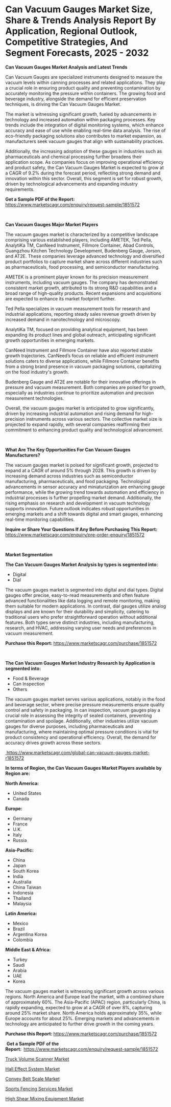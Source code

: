 <p><h1>Can Vacuum Gauges Market Size, Share & Trends Analysis Report By Application, Regional Outlook, Competitive Strategies, And Segment Forecasts, 2025 - 2032</h1></p><p><strong>Can Vacuum Gauges Market Analysis and Latest Trends</strong></p>
<p><p>Can Vacuum Gauges are specialized instruments designed to measure the vacuum levels within canning processes and related applications. They play a crucial role in ensuring product quality and preventing contamination by accurately monitoring the pressure within containers. The growing food and beverage industry, alongside the demand for efficient preservation techniques, is driving the Can Vacuum Gauges Market.</p><p>The market is witnessing significant growth, fueled by advancements in technology and increased automation within packaging processes. Key trends include the integration of digital monitoring systems, which enhance accuracy and ease of use while enabling real-time data analysis. The rise of eco-friendly packaging solutions also contributes to market expansion, as manufacturers seek vacuum gauges that align with sustainability practices.</p><p>Additionally, the increasing adoption of these gauges in industries such as pharmaceuticals and chemical processing further broadens their application scope. As companies focus on improving operational efficiency and product safety, the Can Vacuum Gauges Market is expected to grow at a CAGR of 9.2% during the forecast period, reflecting strong demand and innovation within this sector. Overall, this segment is set for robust growth, driven by technological advancements and expanding industry requirements.</p></p>
<p><strong>Get a Sample PDF of the Report:&nbsp;</strong> <a href="https://www.marketscagr.com/enquiry/request-sample/1851572?utm_campaign=2014&utm_medium=2&utm_source=Github&utm_content=ia&utm_term=07012025&utm_id=can-vacuum-gauges">https://www.marketscagr.com/enquiry/request-sample/1851572</a></p>
<p>&nbsp;</p>
<p><strong>Can Vacuum Gauges Major Market Players</strong></p>
<p><p>The vacuum gauges market is characterized by a competitive landscape comprising various established players, including AMETEK, Ted Pella, AnalytiKa TM, CanNeed Instrument, Fillmore Container, Abad Controls, Guangzhou Kitchen Technology Development, Budenberg Gauge, Jorson, and AT2E. These companies leverage advanced technology and diversified product portfolios to capture market share across different industries such as pharmaceuticals, food processing, and semiconductor manufacturing.</p><p>AMETEK is a prominent player known for its precision measurement instruments, including vacuum gauges. The company has demonstrated consistent market growth, attributed to its strong R&D capabilities and a broad range of high-quality products. Recent expansions and acquisitions are expected to enhance its market footprint further.</p><p>Ted Pella specializes in vacuum measurement tools for research and industrial applications, reporting steady sales revenue growth driven by increased demand in nanotechnology and microscopy.</p><p>AnalytiKa TM, focused on providing analytical equipment, has been expanding its product lines and global outreach, anticipating significant growth opportunities in emerging markets.</p><p>CanNeed Instrument and Fillmore Container have also reported stable growth trajectories. CanNeed’s focus on reliable and efficient instrument solutions caters to diverse applications, while Fillmore Container benefits from a strong brand presence in vacuum packaging solutions, capitalizing on the food industry's growth.</p><p>Budenberg Gauge and AT2E are notable for their innovative offerings in pressure and vacuum measurement. Both companies are poised for growth, especially as industries continue to prioritize automation and precision measurement technologies.</p><p>Overall, the vacuum gauges market is anticipated to grow significantly, driven by increasing industrial automation and rising demand for high-precision instruments across various sectors. The collective market size is projected to expand rapidly, with several companies reaffirming their commitment to enhancing product quality and technological advancement.</p></p>
<p>&nbsp;</p>
<p><strong>What Are The Key Opportunities For Can Vacuum Gauges Manufacturers?</strong></p>
<p><p>The vacuum gauges market is poised for significant growth, projected to expand at a CAGR of around 5% through 2028. This growth is driven by increasing demand across industries such as semiconductor manufacturing, pharmaceuticals, and food packaging. Technological advancements in sensor accuracy and miniaturization are enhancing gauge performance, while the growing trend towards automation and efficiency in industrial processes is further propelling market demand. Additionally, the rising emphasis on research and development in vacuum technology supports innovation. Future outlook indicates robust opportunities in emerging markets and a shift towards digital and smart gauges, enhancing real-time monitoring capabilities.</p></p>
<p><strong>Inquire or Share Your Questions If Any Before Purchasing This Report:</strong> <a href="https://www.marketscagr.com/enquiry/pre-order-enquiry/1851572?utm_campaign=2014&utm_medium=2&utm_source=Github&utm_content=ia&utm_term=07012025&utm_id=can-vacuum-gauges">https://www.marketscagr.com/enquiry/pre-order-enquiry/1851572</a></p>
<p>&nbsp;</p>
<p><strong>Market Segmentation</strong></p>
<p><strong>The Can Vacuum Gauges Market Analysis by types is segmented into:</strong></p>
<p><ul><li>Digital</li><li>Dial</li></ul></p>
<p><p>The vacuum gauges market is segmented into digital and dial types. Digital gauges offer precise, easy-to-read measurements and often feature advanced functionalities like data logging and remote monitoring, making them suitable for modern applications. In contrast, dial gauges utilize analog displays and are known for their durability and simplicity, catering to traditional users who prefer straightforward operation without additional features. Both types serve distinct industries, including manufacturing, research, and HVAC, addressing varying user needs and preferences in vacuum measurement.</p></p>
<p><strong>Purchase this Report:&nbsp;</strong><a href="https://www.marketscagr.com/purchase/1851572?utm_campaign=2014&utm_medium=2&utm_source=Github&utm_content=ia&utm_term=07012025&utm_id=can-vacuum-gauges">https://www.marketscagr.com/purchase/1851572</a></p>
<p>&nbsp;</p>
<p><strong>The Can Vacuum Gauges Market Industry Research by Application is segmented into:</strong></p>
<p><ul><li>Food & Beverage</li><li>Can Inspection</li><li>Others</li></ul></p>
<p><p>The vacuum gauges market serves various applications, notably in the food and beverage sector, where precise pressure measurements ensure quality control and safety in packaging. In can inspection, vacuum gauges play a crucial role in assessing the integrity of sealed containers, preventing contamination and spoilage. Additionally, other industries utilize vacuum gauges for diverse purposes, including pharmaceuticals and manufacturing, where maintaining optimal pressure conditions is vital for product consistency and operational efficiency. Overall, the demand for accuracy drives growth across these sectors.</p></p>
<p><a href="https://www.marketscagr.com/global-can-vacuum-gauges-market-r1851572?utm_campaign=2014&utm_medium=2&utm_source=Github&utm_content=ia&utm_term=07012025&utm_id=can-vacuum-gauges">&nbsp;https://www.marketscagr.com/global-can-vacuum-gauges-market-r1851572</a></p>
<p><strong>In terms of Region, the Can Vacuum Gauges Market Players available by Region are:</strong></p>
<p>
    <p> <strong> North America: </strong>
        <ul>
            <li>United States</li>
            <li>Canada</li>
        </ul>
        </p> 
    <p> <strong> Europe: </strong>
        <ul>
            <li>Germany</li>
            <li>France</li>
            <li>U.K.</li>
            <li>Italy</li>
            <li>Russia</li>
        </ul>
        </p> 
    <p> <strong> Asia-Pacific: </strong>
        <ul>
            <li>China</li>
            <li>Japan</li>
            <li>South Korea</li>
            <li>India</li>
            <li>Australia</li>
            <li>China Taiwan</li>
            <li>Indonesia</li>
            <li>Thailand</li>
            <li>Malaysia</li>
        </ul>
        </p> 
    <p> <strong> Latin America: </strong>
        <ul>
            <li>Mexico</li>
            <li>Brazil</li>
            <li>Argentina Korea</li>
            <li>Colombia</li>
        </ul>
        </p> 
    <p> <strong> Middle East & Africa: </strong>
        <ul>
            <li>Turkey</li>
            <li>Saudi</li>
            <li>Arabia</li>
            <li>UAE</li>
            <li>Korea</li>
        </ul>
    </p>
    </p>
<p><p>The vacuum gauges market is witnessing significant growth across various regions. North America and Europe lead the market, with a combined share of approximately 60%. The Asia-Pacific (APAC) region, particularly China, is rapidly expanding, expected to grow at a CAGR of over 8%, capturing around 25% market share. North America holds approximately 35%, while Europe accounts for about 25%. Emerging markets and advancements in technology are anticipated to further drive growth in the coming years.</p></p>
<p><strong>Purchase this Report: </strong><a href="https://www.marketscagr.com/purchase/1851572?utm_campaign=2014&utm_medium=2&utm_source=Github&utm_content=ia&utm_term=07012025&utm_id=can-vacuum-gauges">https://www.marketscagr.com/purchase/1851572</a></p>
<p>&nbsp;<strong>Get a Sample PDF of the Report:&nbsp;&nbsp;</strong><a href="https://www.marketscagr.com/enquiry/request-sample/1851572?utm_campaign=2014&utm_medium=2&utm_source=Github&utm_content=ia&utm_term=07012025&utm_id=can-vacuum-gauges">https://www.marketscagr.com/enquiry/request-sample/1851572</a></p>
<p><strong></strong></p>
<p><p><a href="https://www.linkedin.com/pulse/truck-volume-scanner-market-size-cagr-14-forecast-highlighting-qmubc?utm_campaign=2014&utm_medium=2&utm_source=Github&utm_content=ia&utm_term=07012025&utm_id=can-vacuum-gauges">Truck Volume Scanner Market</a></p><p><a href="https://www.linkedin.com/pulse/hall-effect-system-market-overview-2025-2032-projected-z9mcc?utm_campaign=2014&utm_medium=2&utm_source=Github&utm_content=ia&utm_term=07012025&utm_id=can-vacuum-gauges">Hall Effect System Market</a></p><p><a href="https://www.linkedin.com/pulse/convey-belt-scale-market-size-current-development-sales-rxuae?utm_campaign=2014&utm_medium=2&utm_source=Github&utm_content=ia&utm_term=07012025&utm_id=can-vacuum-gauges">Convey Belt Scale Market</a></p><p><a href="https://github.com/YashRP12/Market-Research-Report-List-6/blob/main/sports-fencing-services-market.md?utm_campaign=2014&utm_medium=2&utm_source=Github&utm_content=ia&utm_term=07012025&utm_id=can-vacuum-gauges">Sports Fencing Services Market</a></p><p><a href="https://www.linkedin.com/pulse/high-shear-mixing-equipment-market-research-report-provides-xi7ke?utm_campaign=2014&utm_medium=2&utm_source=Github&utm_content=ia&utm_term=07012025&utm_id=can-vacuum-gauges">High Shear Mixing Equipment Market</a></p></p>